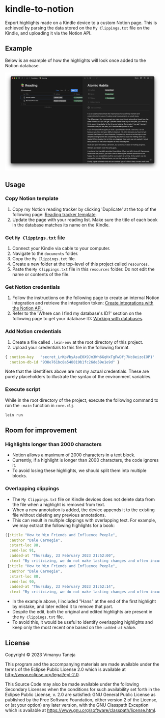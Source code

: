 # kindle-to-notion

Export highlights made on a Kindle device to a custom Notion page. This is achieved by parsing the data stored on the `My Clippings.txt` file on the Kindle, and uploading it via the Notion API.

## Example

Below is an example of how the highlights will look once added to the Notion database.

![The highlighted text is listed on the page, with one block for each quote.](media/sample_highlights_in_notion.png)

## Usage

### Copy Notion template

1. Copy my Notion reading tracker by clicking 'Duplicate' at the top of the following page: [Reading tracker template](https://vimanyu.notion.site/f9fba4fe37f54ed098dbbfe7c6d15878?v=9ccb4031b1684449a8361b150a561d30).
2. Update the page with your reading list. Make sure the title of each book in the database matches its name on the Kindle.

### Get `My Clippings.txt` file

1. Connect your Kindle via cable to your computer.
2. Navigate to the `documents` folder.
3. Copy the `My Clippings.txt` file.
4. Create a new folder at the top-level of this project called `resources`.
5. Paste the `My Clippings.txt` file in this `resources` folder. Do not edit the name or contents of the file.

### Get Notion credentials

1. Follow the instructions on the following page to create an internal Notion integration and retrieve the integration token: [Create integrations with the Notion API](https://www.notion.so/help/create-integrations-with-the-notion-api#create-an-internal-integration).
2. Refer to the 'Where can I find my database's ID?' section on the following page to get your database ID: [Working with databases](https://developers.notion.com/docs/working-with-databases#adding-pages-to-a-database).

### Add Notion credentials

1. Create a file called `.lein-env` at the root directory of this project.
2. Upload your credentials to this file in the following format.

```clojure
{ :notion-key   "secret_LrKpVbyAsuE0X9Jm3Wn6GqHxTgFwDfj7Nc8eizoIOP1"
  :notion-db-id "938e761bc8a548019b1fc26de59e1e9d" }
```

Note that the identifiers above are not my actual credentials. These are purely placeholders to illustrate the syntax of the environment variables.

### Execute script

While in the root directory of the project, execute the following command to run the `-main` function in `core.clj`.

```zsh
lein run
```

## Room for improvement

### Highlights longer than 2000 characters

- Notion allows a maximum of 2000 characters in a text block.
- Currently, if a highlight is longer than 2000 characters, the code ignores it.
- To avoid losing these highlights, we should split them into multiple blocks.

### Overlapping clippings

- The `My Clippings.txt` file on Kindle devices does not delete data from the file when a highlight is removed from text.
- When a new annotation is added, the device appends it to the existing file without deleting any previous annotations.
- This can result in multiple clippings with overlapping text. For example, we may extract the following highlights for a book:

```clojure
({:title "How to Win Friends and Influence People",
  :author "Dale Carnegie",
  :start-loc 88,
  :end-loc 91,
  :added-at "Thursday, 23 February 2023 21:52:00",
  :text "By criticizing, we do not make lasting changes and often incur resentment. Hans"}
 {:title "How to Win Friends and Influence People",
  :author "Dale Carnegie",
  :start-loc 88,
  :end-loc 90,
  :added-at "Thursday, 23 February 2023 21:52:14",
  :text "By criticizing, we do not make lasting changes and often incur resentment."})
```

- In the example above, I included "Hans" at the end of the first highlight by mistake, and later edited it to remove that part.
- Despite the edit, both the original and edited highlights are present in the `My Clippings.txt` file.
- To avoid this, it would be useful to identify overlapping highlights and keep only the most recent one based on the `:added-at` value.

## License

Copyright © 2023 Vimanyu Taneja

This program and the accompanying materials are made available under the
terms of the Eclipse Public License 2.0 which is available at
http://www.eclipse.org/legal/epl-2.0.

This Source Code may also be made available under the following Secondary
Licenses when the conditions for such availability set forth in the Eclipse
Public License, v. 2.0 are satisfied: GNU General Public License as published by
the Free Software Foundation, either version 2 of the License, or (at your
option) any later version, with the GNU Classpath Exception which is available
at https://www.gnu.org/software/classpath/license.html.
